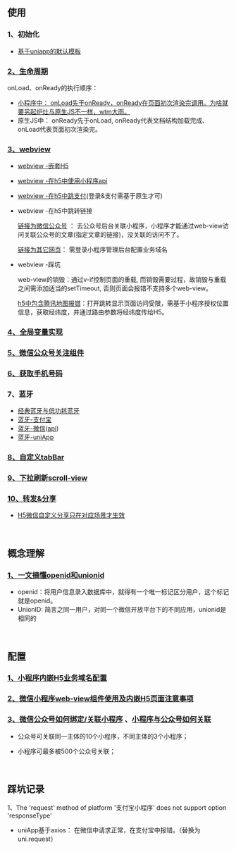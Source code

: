 ## 使用
### 1、初始化

* [基于uniapp的默认模板](https://github.com/yang1212/build-demo/tree/master/4%E3%80%81%E5%B0%8F%E7%A8%8B%E5%BA%8F/uniapp-demo)


### [2、生命周期](https://blog.csdn.net/qq_37291064/article/details/87913066)

onLoad、onReady的执行顺序：

* [小程序中： onLoad先于onReady，onReady在页面初次渲染完调用。为啥就要另起炉灶与原生JS不一样，wtm大雨。](https://juejin.cn/post/6844903928400707591)
* 原生JS中： onReady先于onLoad, onReady代表文档结构加载完成、onLoad代表页面初次渲染完。

### [3、webview](https://uniapp.dcloud.net.cn/component/web-view.html#web-view)

* [webview -嵌套H5](https://www.aliyue.net/10218.html)
* [webview -在h5中使用小程序api](https://juejin.cn/post/6844904061842653191)
* [webview -在h5中跳支付](https://developers.weixin.qq.com/community/develop/article/doc/0008e22ff80d088bcd9c8b42156c13)(登录&支付需基于原生才可)
* webview -在h5中跳转链接

    [链接为微信公众号](https://developers.weixin.qq.com/community/develop/doc/0002e28d800ab084efad2e5c158400)
    ： 去公众号后台关联小程序，小程序才能通过web-view访问关联公众号的文章(指定文章的链接)，没关联的访问不了。
  
    [链接为其它网页](https://www.abwuliu.com/news/99137.html)： 需登录小程序管理后台配置业务域名
* webview -踩坑

    web-view的销毁：通过v-if控制页面的重载, 而销毁需要过程，故销毁与重载之间需添加适当的setTimeout, 否则页面会报错不支持多个web-view。

    [h5中包含腾讯地图报错](https://forum.alipay.com/mini-app/post/13701013)：打开跳转显示页面访问受限，需基于小程序授权位置信息，获取经纬度，并通过路由参数将经纬度传给H5。


### [4、全局变量实现](https://ask.dcloud.net.cn/article/35021)

### [5、微信公众号关注组件](https://developers.weixin.qq.com/miniprogram/dev/component/official-account.html)

### [6、获取手机号码](https://www.jianshu.com/p/9aceb1fcb3a0)

### 7、蓝牙
* [经典蓝牙与低功耗蓝牙](https://zhuanlan.zhihu.com/p/149244010)
* [蓝牙-支付宝](https://opendocs.alipay.com/mini/api/bluetooth-intro)
* [蓝牙-微信](https://developers.weixin.qq.com/miniprogram/dev/framework/device/ble.html)([api](https://developers.weixin.qq.com/miniprogram/dev/api/device/bluetooth-ble/wx.writeBLECharacteristicValue.html))
* [蓝牙-uniApp](https://uniapp.dcloud.net.cn/api/system/bluetooth.html)

### [8、自定义tabBar](https://developers.weixin.qq.com/miniprogram/dev/framework/ability/custom-tabbar.html)

### [9、下拉刷新scroll-view](https://blog.csdn.net/houruoyu3/article/details/112481762)

### [10、转发&分享](https://developers.weixin.qq.com/miniprogram/dev/reference/api/Page.html#onShareAppMessage-Object-object)
* [H5微信自定义分享只在对应场景才生效](https://developers.weixin.qq.com/community/develop/doc/00004c7ff500f8527f2d9656951800)

<br/>

## 概念理解
### [1、一文搞懂openid和unionid](https://cloud.tencent.com/developer/article/1708827)
* openid：将用户信息录入数据库中，就得有一个唯一标记区分用户，这个标记就是openid。
* UnionID:  简言之同一用户，对同一个微信开放平台下的不同应用，unionid是相同的

<br/>

## 配置
### [1、小程序内嵌H5业务域名配置](https://www.abwuliu.com/news/99137.html)

### [2、微信小程序web-view组件使用及内嵌H5页面注意事项](https://blog.51cto.com/u_12849855/4714799)

### [3、微信公众号如何绑定/关联小程序](https://help.youzan.com/displaylist/detail_4_4-2-1056) 、[小程序与公众号如何关联](https://juejin.cn/post/6993622759175618590)

* 公众号可关联同一主体的10个小程序，不同主体的3个小程序；

* 小程序可最多被500个公众号关联；

<br/>


## 踩坑记录
1、The 'request' method of platform '支付宝小程序' does not support option 'responseType'
* uniApp基于axios： 在微信中请求正常，在支付宝中报错。（替换为uni.request）





